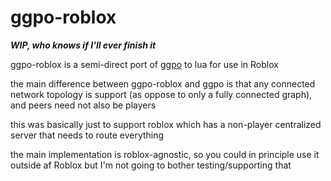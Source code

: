 # ggpo-roblox

***WIP, who knows if I'll ever finish it***



ggpo-roblox is a semi-direct port of [ggpo](https://github.com/pond3r/ggpo) to lua for use in Roblox

the main difference between ggpo-roblox and ggpo is that any connected network topology is support (as oppose to only a fully connected graph), and peers need not also be players

this was basically just to support roblox which has a non-player centralized server that needs to route everything

the main implementation is roblox-agnostic, so you could in principle use it outside af Roblox but I'm not going to bother testing/supporting that